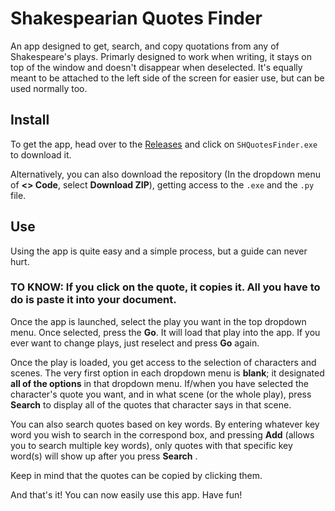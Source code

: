 # Shakespearian Quotes Finder
An app designed to get, search, and copy quotations from any of Shakespeare's plays. Primarly designed to work when writing, it stays on top of the window and doesn't disappear when deselected. It's equally meant to be attached to the left side of the screen for easier use, but can be used normally too.

## Install
To get the app, head over to the [Releases](https://github.com/Vermylion/Shakespearian-Quotes-Finder/releases/tag/1.0) and click on `SHQuotesFinder.exe` to download it.

Alternatively, you can also download the repository (In the dropdown menu of **<> Code**, select **Download ZIP**), getting access to the `.exe` and the `.py` file.

## Use
Using the app is quite easy and a simple process, but a guide can never hurt.

### **TO KNOW: If you click on the quote, it copies it. All you have to do is paste it into your document.**

Once the app is launched, select the play you want in the top dropdown menu.
Once selected, press the **Go**. It will load that play into the app. If you ever want to change plays, just reselect and press **Go** again.

Once the play is loaded, you get access to the selection of characters and scenes. The very first option in each dropdown menu is **blank**; it designated **all of the options** in that dropdown menu.
If/when you have selected the character's quote you want, and in what scene (or the whole play), press **Search** to display all of the quotes that character says in that scene.

You can also search quotes based on key words. By entering whatever key word you wish to search in the correspond box, and pressing **Add** (allows you to search multiple key words), only quotes with that specific key word(s) will show up after you press **Search** .

Keep in mind that the quotes can be copied by clicking them.

And that's it! You can now easily use this app. Have fun!
